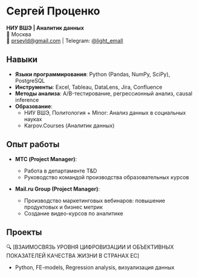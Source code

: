 # Сергей Проценко
**НИУ ВШЭ | Аналитик данных**  
📍 Москва  
📧 prsevld@gmail.com | Telegram: [@light_emall](https://t.me/light_emall)

## Навыки
- **Языки программирования**: Python (Pandas, NumPy, SciPy), PostgreSQL
- **Инструменты**: Excel, Tableau, DataLens, Jira, Confluence
- **Методы анализа**: A/B-тестирование, регрессионный анализ, causal inference
- **Образование**: 
  - НИУ ВШЭ, Политология + Minor: Анализ данных в социальных науках
  - Karpov.Courses (Аналитик данных)
  
## Опыт работы
- **МТС (Project Manager)**:  
  - Работа в департаменте T&D
  - Руководство командой производства образовательных курсов
 
- **Mail.ru Group (Project Manager)**:  
  - Производство маркетинговых вебинаров: повышение продуктовых и бизнес метрик   
  - Создание видео-курсов по аналитике 
    
## Проекты
🔍 [ВЗАИМОСВЯЗЬ УРОВНЯ ЦИФРОВИЗАЦИИ И ОБЪЕКТИВНЫХ ПОКАЗАТЕЛЕЙ КАЧЕСТВА ЖИЗНИ В СТРАНАХ ЕС]  
- Python, FE-models, Regression analysis, визуализация данных  
